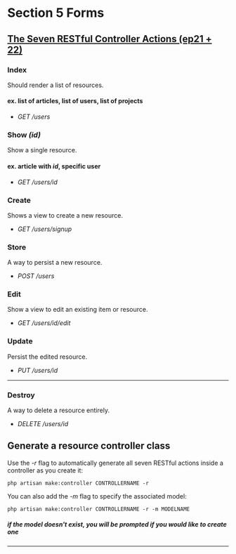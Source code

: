 # Section 5 Forms

## [The Seven RESTful Controller Actions (ep21 + 22)](https://laracasts.com/series/laravel-6-from-scratch/episodes/21?autoplay=true)

### Index
Should render a list of resources.

#### ex. list of articles, list of users, list of projects
-  *GET /users*

### Show *(id)*
Show a single resource.

#### ex. article with *id*, specific user
- *GET /users/id*

### Create
Shows a view to create a new resource.
- *GET /users/signup*

### Store
A way to persist a new resource.
- *POST /users*

### Edit
Show a view to edit an existing item or resource.
- *GET /users/id/edit*

### Update
Persist the edited resource.
- *PUT /users/id*

---
### Destroy
A way to delete a resource entirely.
- *DELETE /users/id*

## Generate a resource controller class
Use the *-r* flag to automatically generate all seven RESTful actions inside a controller as you create it:
```
php artisan make:controller CONTROLLERNAME -r
```

You can also add the *-m* flag to specify the associated model:
```
php artisan make:controller CONTROLLERNAME -r -m MODELNAME
```
##### *if the model doesn't exist, you will be prompted if you would like to create one*
---







